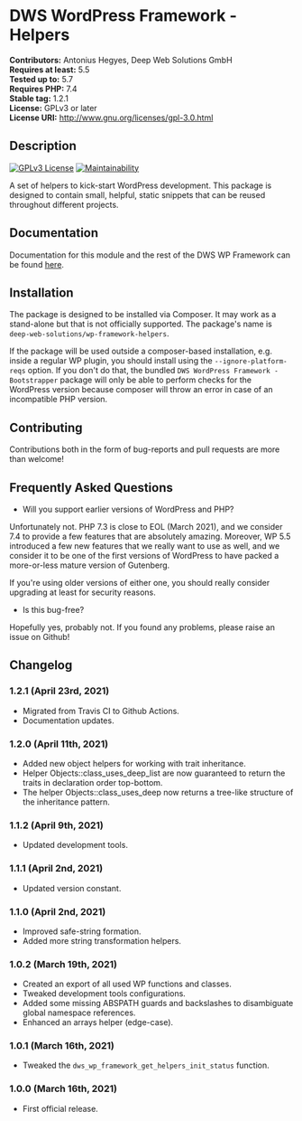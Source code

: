 # DWS WordPress Framework - Helpers

**Contributors:** Antonius Hegyes, Deep Web Solutions GmbH  
**Requires at least:** 5.5  
**Tested up to:** 5.7  
**Requires PHP:** 7.4  
**Stable tag:** 1.2.1  
**License:** GPLv3 or later  
**License URI:** http://www.gnu.org/licenses/gpl-3.0.html  


## Description

[![GPLv3 License](https://img.shields.io/badge/License-GPL%20v3-yellow.svg)](https://opensource.org/licenses/)
[![Maintainability](https://api.codeclimate.com/v1/badges/b777a17778d2969dfa84/maintainability)](https://codeclimate.com/github/deep-web-solutions/wordpress-framework-helpers/maintainability)

A set of helpers to kick-start WordPress development. This package is designed to contain small, helpful, static snippets 
that can be reused throughout different projects.


## Documentation

Documentation for this module and the rest of the DWS WP Framework can be found [here](https://framework.deep-web-solutions.com/helpers-module/motivation).


## Installation

The package is designed to be installed via Composer. It may work as a stand-alone but that is not officially supported.
The package's name is `deep-web-solutions/wp-framework-helpers`.

If the package will be used outside a composer-based installation, e.g. inside a regular WP plugin, you should install
using the `--ignore-platform-reqs` option. If you don't do that, the bundled `DWS WordPress Framework - Bootstrapper` package 
will only be able to perform checks for the WordPress version because composer will throw an error in case of an incompatible PHP version.


## Contributing

Contributions both in the form of bug-reports and pull requests are more than welcome!


## Frequently Asked Questions

- Will you support earlier versions of WordPress and PHP?

Unfortunately not. PHP 7.3 is close to EOL (March 2021), and we consider 7.4 to provide a few features that are absolutely amazing.
Moreover, WP 5.5 introduced a few new features that we really want to use as well, and we consider it to be one of the first versions
of WordPress to have packed a more-or-less mature version of Gutenberg.

If you're using older versions of either one, you should really consider upgrading at least for security reasons.

- Is this bug-free?

Hopefully yes, probably not. If you found any problems, please raise an issue on Github!


## Changelog

### 1.2.1 (April 23rd, 2021)
* Migrated from Travis CI to Github Actions.
* Documentation updates.

### 1.2.0 (April 11th, 2021)
* Added new object helpers for working with trait inheritance.
* Helper Objects::class_uses_deep_list are now guaranteed to return the traits in declaration order top-bottom.
* The helper Objects::class_uses_deep now returns a tree-like structure of the inheritance pattern.

### 1.1.2 (April 9th, 2021)
* Updated development tools.

### 1.1.1 (April 2nd, 2021)
* Updated version constant.

### 1.1.0 (April 2nd, 2021)
* Improved safe-string formation.
* Added more string transformation helpers.

### 1.0.2 (March 19th, 2021)
* Created an export of all used WP functions and classes.
* Tweaked development tools configurations.
* Added some missing ABSPATH guards and backslashes to disambiguate global namespace references.
* Enhanced an arrays helper (edge-case).

### 1.0.1 (March 16th, 2021)
* Tweaked the `dws_wp_framework_get_helpers_init_status` function.

### 1.0.0 (March 16th, 2021)
* First official release.
